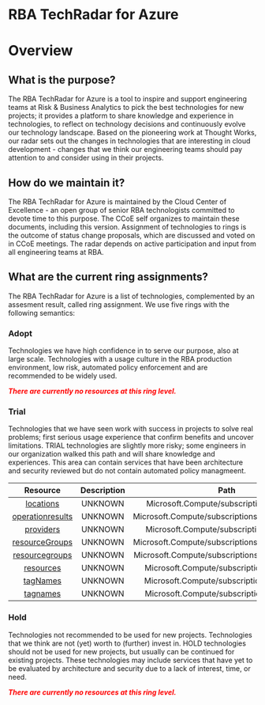 
RBA TechRadar for Azure
=======================

# Overview

## What is the purpose?


The RBA TechRadar for Azure is a tool to inspire and support engineering teams at Risk & Business Analytics to pick the best technologies for new projects; it provides a platform to share knowledge and experience in technologies, to reflect on technology decisions and continuously evolve our technology landscape.  Based on the pioneering work at Thought Works, our radar sets out the changes in technologies that are interesting in cloud development - changes that we think our engineering teams should pay attention to and consider using in their projects.
## How do we maintain it?


The RBA TechRadar for Azure is maintained by the Cloud Center of Excellence - an open group of senior RBA technologists committed to devote time to this purpose.  The CCoE self organizes to maintain these documents, including this version.  Assignment of technologies to rings is the outcome of status change proposals, which are discussed and voted on in CCoE meetings.  The radar depends on active participation and input from all engineering teams at RBA.
## What are the current ring assignments?


The RBA TechRadar for Azure is a list of technologies, complemented by an assesment result, called ring assignment.  We use five rings with the following semantics:
### Adopt


Technologies we have high confidence in to serve our purpose, also at large scale.  Technologies with a usage culture in the RBA production environment, low risk, automated policy enforcement and are recommended to be widely used.  
  
***<font color="red"> There are currently no resources at this ring level. </font>***
### Trial


Technologies that we have seen work with success in projects to solve real problems;  first serious usage experience that confirm benefits and uncover limitations.  TRIAL technologies are slightly more risky; some engineers in our organization walked this path and will share knowledge and experiences.  This area can contain services that have been architecture and security reviewed but do not contain automated policy managmeent.  

|Resource|Description|Path|Status|
| :---: | :---: | :---: | :---: |
|[locations](https://github.com/openrba/python-azure-techradar/blob/master/Microsoft.Compute/subscriptions/locations/README.md)|UNKNOWN|Microsoft.Compute/subscriptions/locations|TRIAL|
|[operationresults](https://github.com/openrba/python-azure-techradar/blob/master/Microsoft.Compute/subscriptions/operationresults/README.md)|UNKNOWN|Microsoft.Compute/subscriptions/operationresults|TRIAL|
|[providers](https://github.com/openrba/python-azure-techradar/blob/master/Microsoft.Compute/subscriptions/providers/README.md)|UNKNOWN|Microsoft.Compute/subscriptions/providers|TRIAL|
|[resourceGroups](https://github.com/openrba/python-azure-techradar/blob/master/Microsoft.Compute/subscriptions/resourceGroups/README.md)|UNKNOWN|Microsoft.Compute/subscriptions/resourceGroups|TRIAL|
|[resourcegroups](https://github.com/openrba/python-azure-techradar/blob/master/Microsoft.Compute/subscriptions/resourcegroups/README.md)|UNKNOWN|Microsoft.Compute/subscriptions/resourcegroups|TRIAL|
|[resources](https://github.com/openrba/python-azure-techradar/blob/master/Microsoft.Compute/subscriptions/resources/README.md)|UNKNOWN|Microsoft.Compute/subscriptions/resources|TRIAL|
|[tagNames](https://github.com/openrba/python-azure-techradar/blob/master/Microsoft.Compute/subscriptions/tagNames/README.md)|UNKNOWN|Microsoft.Compute/subscriptions/tagNames|TRIAL|
|[tagnames](https://github.com/openrba/python-azure-techradar/blob/master/Microsoft.Compute/subscriptions/tagnames/README.md)|UNKNOWN|Microsoft.Compute/subscriptions/tagnames|TRIAL|

### Hold


Technologies not recommended to be used for new projects. Technologies that we think are not (yet) worth to (further) invest in.  HOLD technologies should not be used for new projects, but usually can be continued for existing projects.  These technologies may include services that have yet to be evaluated by architecture and security due to a lack of interest, time, or need.  
  
***<font color="red"> There are currently no resources at this ring level. </font>***